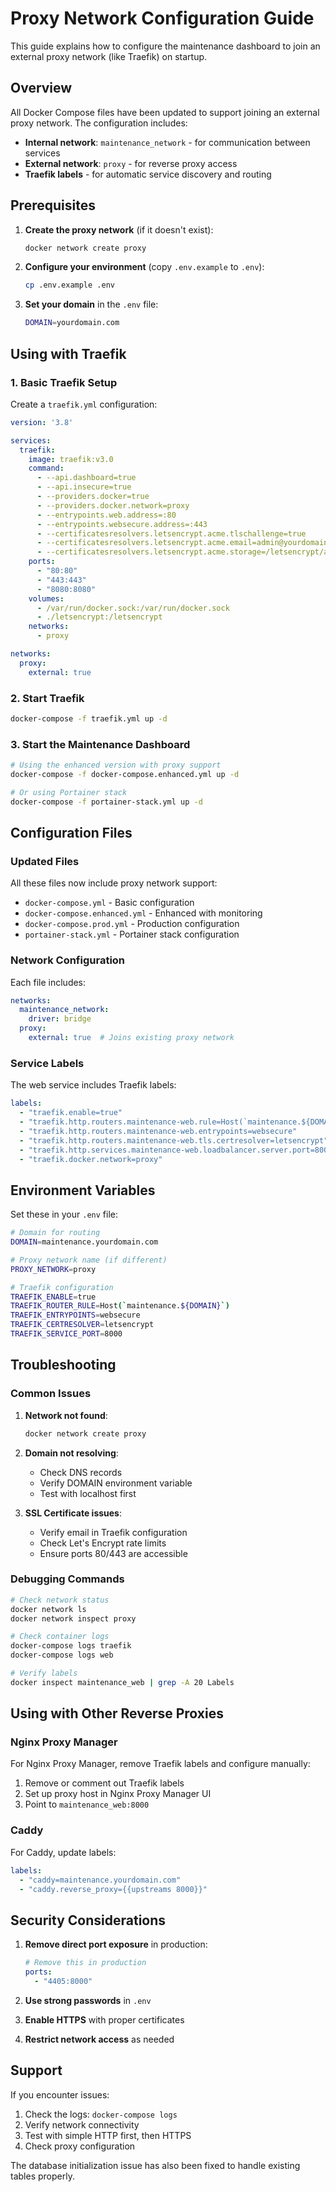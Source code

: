 # Proxy Network Configuration Guide

This guide explains how to configure the maintenance dashboard to join an external proxy network (like Traefik) on startup.

## Overview

All Docker Compose files have been updated to support joining an external proxy network. The configuration includes:

- **Internal network**: `maintenance_network` - for communication between services
- **External network**: `proxy` - for reverse proxy access
- **Traefik labels** - for automatic service discovery and routing

## Prerequisites

1. **Create the proxy network** (if it doesn't exist):
   ```bash
   docker network create proxy
   ```

2. **Configure your environment** (copy `.env.example` to `.env`):
   ```bash
   cp .env.example .env
   ```

3. **Set your domain** in the `.env` file:
   ```bash
   DOMAIN=yourdomain.com
   ```

## Using with Traefik

### 1. Basic Traefik Setup

Create a `traefik.yml` configuration:

```yaml
version: '3.8'

services:
  traefik:
    image: traefik:v3.0
    command:
      - --api.dashboard=true
      - --api.insecure=true
      - --providers.docker=true
      - --providers.docker.network=proxy
      - --entrypoints.web.address=:80
      - --entrypoints.websecure.address=:443
      - --certificatesresolvers.letsencrypt.acme.tlschallenge=true
      - --certificatesresolvers.letsencrypt.acme.email=admin@yourdomain.com
      - --certificatesresolvers.letsencrypt.acme.storage=/letsencrypt/acme.json
    ports:
      - "80:80"
      - "443:443"
      - "8080:8080"
    volumes:
      - /var/run/docker.sock:/var/run/docker.sock
      - ./letsencrypt:/letsencrypt
    networks:
      - proxy

networks:
  proxy:
    external: true
```

### 2. Start Traefik

```bash
docker-compose -f traefik.yml up -d
```

### 3. Start the Maintenance Dashboard

```bash
# Using the enhanced version with proxy support
docker-compose -f docker-compose.enhanced.yml up -d

# Or using Portainer stack
docker-compose -f portainer-stack.yml up -d
```

## Configuration Files

### Updated Files

All these files now include proxy network support:

- `docker-compose.yml` - Basic configuration
- `docker-compose.enhanced.yml` - Enhanced with monitoring
- `docker-compose.prod.yml` - Production configuration
- `portainer-stack.yml` - Portainer stack configuration

### Network Configuration

Each file includes:

```yaml
networks:
  maintenance_network:
    driver: bridge
  proxy:
    external: true  # Joins existing proxy network
```

### Service Labels

The web service includes Traefik labels:

```yaml
labels:
  - "traefik.enable=true"
  - "traefik.http.routers.maintenance-web.rule=Host(`maintenance.${DOMAIN:-localhost}`)"
  - "traefik.http.routers.maintenance-web.entrypoints=websecure"
  - "traefik.http.routers.maintenance-web.tls.certresolver=letsencrypt"
  - "traefik.http.services.maintenance-web.loadbalancer.server.port=8000"
  - "traefik.docker.network=proxy"
```

## Environment Variables

Set these in your `.env` file:

```bash
# Domain for routing
DOMAIN=maintenance.yourdomain.com

# Proxy network name (if different)
PROXY_NETWORK=proxy

# Traefik configuration
TRAEFIK_ENABLE=true
TRAEFIK_ROUTER_RULE=Host(`maintenance.${DOMAIN}`)
TRAEFIK_ENTRYPOINTS=websecure
TRAEFIK_CERTRESOLVER=letsencrypt
TRAEFIK_SERVICE_PORT=8000
```

## Troubleshooting

### Common Issues

1. **Network not found**:
   ```bash
   docker network create proxy
   ```

2. **Domain not resolving**:
   - Check DNS records
   - Verify DOMAIN environment variable
   - Test with localhost first

3. **SSL Certificate issues**:
   - Verify email in Traefik configuration
   - Check Let's Encrypt rate limits
   - Ensure ports 80/443 are accessible

### Debugging Commands

```bash
# Check network status
docker network ls
docker network inspect proxy

# Check container logs
docker-compose logs traefik
docker-compose logs web

# Verify labels
docker inspect maintenance_web | grep -A 20 Labels
```

## Using with Other Reverse Proxies

### Nginx Proxy Manager

For Nginx Proxy Manager, remove Traefik labels and configure manually:

1. Remove or comment out Traefik labels
2. Set up proxy host in Nginx Proxy Manager UI
3. Point to `maintenance_web:8000`

### Caddy

For Caddy, update labels:

```yaml
labels:
  - "caddy=maintenance.yourdomain.com"
  - "caddy.reverse_proxy={{upstreams 8000}}"
```

## Security Considerations

1. **Remove direct port exposure** in production:
   ```yaml
   # Remove this in production
   ports:
     - "4405:8000"
   ```

2. **Use strong passwords** in `.env`
3. **Enable HTTPS** with proper certificates
4. **Restrict network access** as needed

## Support

If you encounter issues:

1. Check the logs: `docker-compose logs`
2. Verify network connectivity
3. Test with simple HTTP first, then HTTPS
4. Check proxy configuration

The database initialization issue has also been fixed to handle existing tables properly.